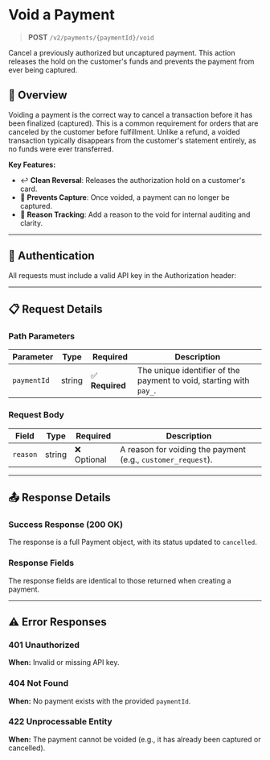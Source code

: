 # Void a Payment

> **POST** `/v2/payments/{paymentId}/void`

Cancel a previously authorized but uncaptured payment. This action releases the hold on the customer's funds and prevents the payment from ever being captured.

## 🎯 Overview

Voiding a payment is the correct way to cancel a transaction before it has been finalized (captured). This is a common requirement for orders that are canceled by the customer before fulfillment. Unlike a refund, a voided transaction typically disappears from the customer's statement entirely, as no funds were ever transferred.

**Key Features:**
- ↩️ **Clean Reversal**: Releases the authorization hold on a customer's card.
- 🚫 **Prevents Capture**: Once voided, a payment can no longer be captured.
- 📝 **Reason Tracking**: Add a reason to the void for internal auditing and clarity.

---

## 🔐 Authentication

All requests must include a valid API key in the Authorization header:

---

## 📋 Request Details

### Path Parameters

| Parameter | Type | Required | Description |
|---|---|---|---|
| `paymentId` | string | ✅ **Required** | The unique identifier of the payment to void, starting with `pay_`. |

### Request Body

| Field | Type | Required | Description |
|---|---|---|---|
| `reason` | string | ❌ Optional | A reason for voiding the payment (e.g., `customer_request`). |

---

## 📤 Response Details

### Success Response (200 OK)
The response is a full Payment object, with its status updated to `cancelled`.

### Response Fields
The response fields are identical to those returned when creating a payment.

---

## ⚠️ Error Responses

### 401 Unauthorized
**When:** Invalid or missing API key.

### 404 Not Found
**When:** No payment exists with the provided `paymentId`.

### 422 Unprocessable Entity
**When:** The payment cannot be voided (e.g., it has already been captured or cancelled).